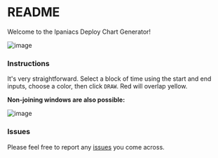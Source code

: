# README
Welcome to the Ipaniacs Deploy Chart Generator!

![image](https://github.com/user-attachments/assets/cf3d1b07-e6a0-4eba-a463-293c96059d69)

### Instructions
It's very straightforward. Select a block of time using the start and end inputs, choose a color, then click `DRAW`. Red will overlap yellow. 

**Non-joining windows are also possible:**

![image](https://github.com/user-attachments/assets/b731ffef-59c3-4308-8fc9-1fc5e19df9b4)

### Issues
Please feel free to report any [issues](https://github.com/bryantbj/ipaniacs-deploy-chart-gen/issues) you come across.
